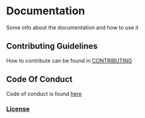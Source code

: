 # Documentation

Some info about the documentation and how to use it

## Contributing Guidelines

How to contribute can be found in [CONTRIBUTING](CONTRIBUTING.md)

## Code Of Conduct

Code of conduct is found [here](CODE_OF_CONDUCT.md)

### [License](../LICENSE)
